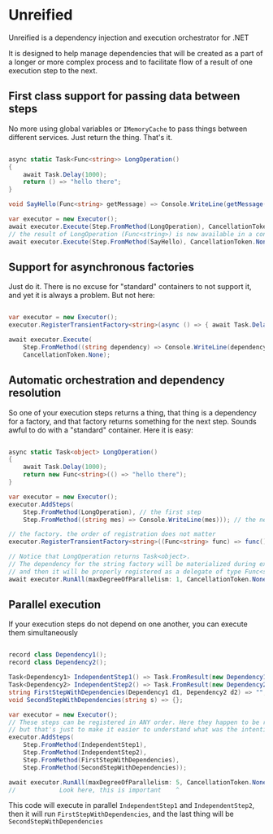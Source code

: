 # Unreified
Unreified is a dependency injection and execution orchestrator for .NET

It is designed to help manage dependencies that will be created as a part of a longer or more complex process and to facilitate flow of a result of one execution step to the next.

## First class support for passing data between steps
No more using global variables or `IMemoryCache` to pass things between different services. Just return the thing. That's it.

```csharp

async static Task<Func<string>> LongOperation()
{
    await Task.Delay(1000);
    return () => "hello there";
}

void SayHello(Func<string> getMessage) => Console.WriteLine(getMessage());

var executor = new Executor();
await executor.Execute(Step.FromMethod(LongOperation), CancellationToken.None);
// the result of LongOperation (Func<string>) is now available in a container and will be injected to SayHello
await executor.Execute(Step.FromMethod(SayHello), CancellationToken.None);

```

## Support for asynchronous factories
Just do it. There is no excuse for "standard" containers to not support it, and yet it is always a problem. But not here:
```csharp

var executor = new Executor();
executor.RegisterTransientFactory<string>(async () => { await Task.Delay(1000); return "hello"; });

await executor.Execute(
    Step.FromMethod((string dependency) => Console.WriteLine(dependency)),
    CancellationToken.None);
```

## Automatic orchestration and dependency resolution
So one of your execution steps returns a thing, that thing is a dependency for a factory, and that factory returns something for the next step. Sounds awful to do with a "standard" container. Here it is easy:
```csharp

async static Task<object> LongOperation()
{
    await Task.Delay(1000);
    return new Func<string>(() => "hello there");
}

var executor = new Executor();
executor.AddSteps(
    Step.FromMethod(LongOperation), // the first step
    Step.FromMethod((string mes) => Console.WriteLine(mes))); // the next step

// the factory. the order of registration does not matter
executor.RegisterTransientFactory<string>((Func<string> func) => func());

// Notice that LongOperation returns Task<object>.
// The dependency for the string factory will be materialized during execution, as a result of one of the steps
// and then it will be properly registered as a delegate of type Func<string>
await executor.RunAll(maxDegreeOfParallelism: 1, CancellationToken.None);

```

## Parallel execution
If your execution steps do not depend on one another, you can execute them simultaneously

```csharp

record class Dependency1();
record class Dependency2();

Task<Dependency1> IndependentStep1() => Task.FromResult(new Dependency1());
Task<Dependency2> IndependentStep2() => Task.FromResult(new Dependency2());
string FirstStepWithDependencies(Dependency1 d1, Dependency2 d2) => "";
void SecondStepWithDependencies(string s) => {};

var executor = new Executor();
// These steps can be registered in ANY order. Here they happen to be registered in execution order,
// but that's just to make it easier to understand what was the intention of the author
executor.AddSteps(
    Step.FromMethod(IndependentStep1),
    Step.FromMethod(IndependentStep2),
    Step.FromMethod(FirstStepWithDependencies),
    Step.FromMethod(SecondStepWithDependencies)); 

await executor.RunAll(maxDegreeOfParallelism: 5, CancellationToken.None);
//            Look here, this is important    ^
```
This code will execute in parallel `IndependentStep1` and `IndependentStep2`, then it will run `FirstStepWithDependencies`, and the last thing will be `SecondStepWithDependencies`
